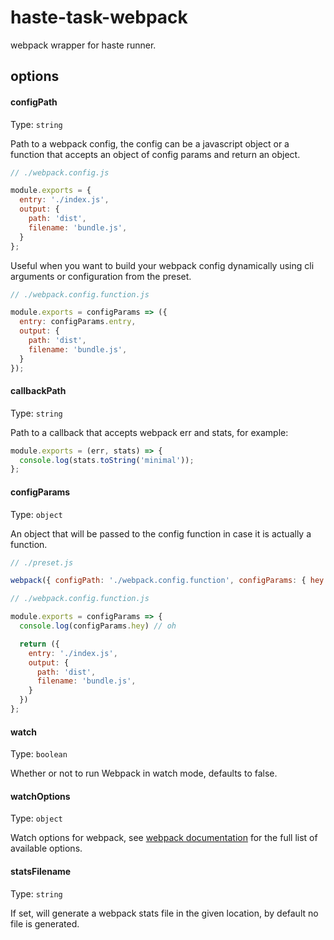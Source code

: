 # haste-task-webpack
webpack wrapper for haste runner.

## options

#### configPath

Type: `string`

Path to a webpack config, the config can be a javascript object or a function that accepts an object of config params and return an object.

```js
// ./webpack.config.js

module.exports = {
  entry: './index.js',
  output: {
    path: 'dist',
    filename: 'bundle.js',
  }
};
```

Useful when you want to build your webpack config dynamically using cli arguments or configuration from the preset.

```js
// ./webpack.config.function.js

module.exports = configParams => ({
  entry: configParams.entry,
  output: {
    path: 'dist',
    filename: 'bundle.js',
  }
});
```

#### callbackPath

Type: `string`

Path to a callback that accepts webpack err and stats, for example:

```js
module.exports = (err, stats) => {
  console.log(stats.toString('minimal'));
};
```

#### configParams

Type: `object`

An object that will be passed to the config function in case it is actually a function.

```js
// ./preset.js

webpack({ configPath: './webpack.config.function', configParams: { hey: 'oh'}});

// ./webpack.config.function.js

module.exports = configParams => {
  console.log(configParams.hey) // oh

  return ({
    entry: './index.js',
    output: {
      path: 'dist',
      filename: 'bundle.js',
    }
  })
};
```

#### watch

Type: `boolean`

Whether or not to run Webpack in watch mode, defaults to false.

#### watchOptions

Type: `object`

Watch options for webpack, see [webpack documentation](https://webpack.js.org/api/node/#watching) for the full list of available options.

#### statsFilename

Type: `string`

If set, will generate a webpack stats file in the given location, by default no file is generated.

